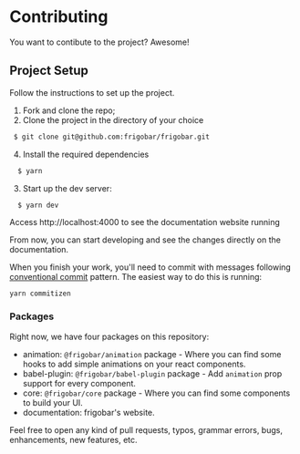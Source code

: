 # Contributing

You want to contibute to the project? Awesome!

## Project Setup

Follow the instructions to set up the project.

1. Fork and clone the repo;
2. Clone the project in the directory of your choice

```sh
 $ git clone git@github.com:frigobar/frigobar.git
```

4. Install the required dependencies

```sh
  $ yarn
```

3. Start up the dev server:

```sh
  $ yarn dev
```

Access http://localhost:4000 to see the documentation website running

From now, you can start developing and see the changes directly on the
documentation.

When you finish your work, you'll need to commit with messages following
[conventional commit](https://www.conventionalcommits.org/en/v1.0.0/#summary)
pattern. The easiest way to do this is running:

```
yarn commitizen
```

### Packages

Right now, we have four packages on this repository:

- animation: `@frigobar/animation` package - Where you can find some hooks to
  add simple animations on your react components.
- babel-plugin: `@frigobar/babel-plugin` package - Add `animation` prop support
  for every component.
- core: `@frigobar/core` package - Where you can find some components to build
  your UI.
- documentation: frigobar's website.

Feel free to open any kind of pull requests, typos, grammar errors, bugs,
enhancements, new features, etc.
